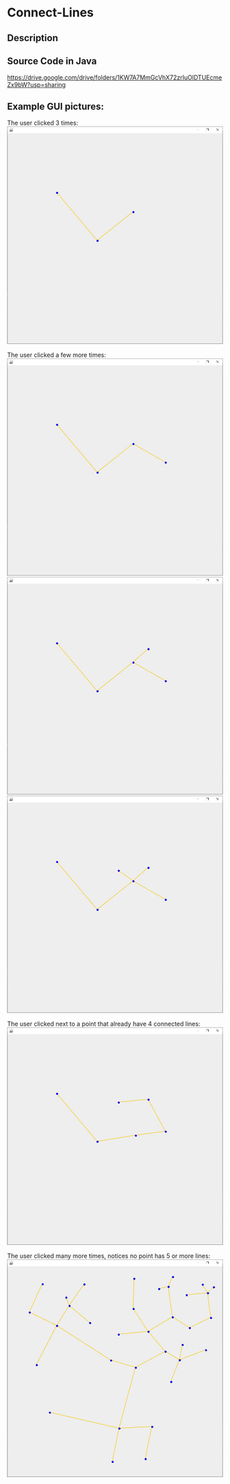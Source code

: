 # Connect-Lines

## Description

## Source Code in Java
https://drive.google.com/drive/folders/1KW7A7MmGcVhX72zrIuOlDTUEcmeZx9bW?usp=sharing

## Example GUI pictures:
The user clicked 3 times:  
![3 dots and 2 lines appear](https://github.com/toantnguyen99/Connect-Lines/blob/main/pic1.JPG)

The user clicked a few more times:  
![A new line and a new point appear](https://github.com/toantnguyen99/Connect-Lines/blob/main/pic2.JPG)![A new line and a new point appear](https://github.com/toantnguyen99/Connect-Lines/blob/main/pic3.JPG)![A new line and a new point appear](https://github.com/toantnguyen99/Connect-Lines/blob/main/pic4.JPG)

The user clicked next to a point that already have 4 connected lines:  
![The 4 lines were redrawed](https://github.com/toantnguyen99/Connect-Lines/blob/main/pic5Redraw.JPG)

The user clicked many more times, notices no point has 5 or more lines:
![Many points and many lines](https://github.com/toantnguyen99/Connect-Lines/blob/main/pic6All.JPG)
